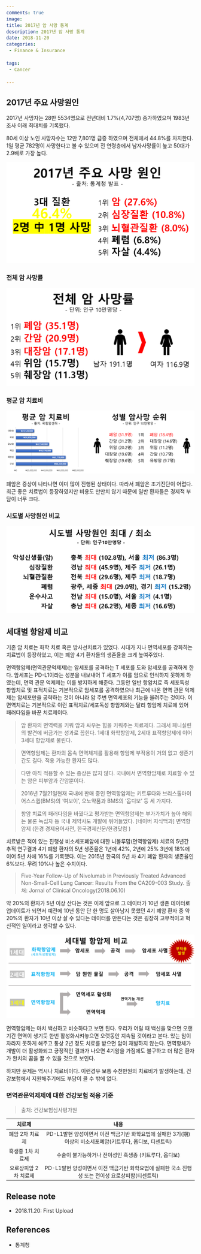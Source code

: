 ```yaml
---
comments: true
image:
title: 2017년 암 사망 통계
description: 2017년 암 사망 통계
date: 2018-11-20
categories:
 - Finance & Insurance

tags:
 - Cancer

---
```


## 2017년 주요 사망원인

2017년 사망자는 28만 5534명으로 전년대비 1.7%(4,707명) 증가하였으며 1983년 조사 이래 최대치를 기록했다.

80세 이상 노인 사망자수는 12만 7,801명 급증 하였으며 전체에서 44.8%를 차지한다. 1일 평균 782명이 사망한다고 볼 수 있으며 전 연령층에서 남자사망률이 높고 50대가 2.9배로 가장 높다.


![](https://github.com/mikail0205/mikail0205.github.io/blob/master/assets/images/2018/SLI/2017%20%EC%A3%BC%EC%9A%94%20%EC%82%AC%EB%A7%9D%EC%9B%90%EC%9D%B8.png?raw=true)

### 전체 암 사망률

![](https://github.com/mikail0205/mikail0205.github.io/blob/master/assets/images/2018/SLI/2017%20%EC%95%94%20%EC%82%AC%EB%A7%9D%EB%A5%A0.png?raw=true)

### 평균 암 치료비

![](https://github.com/mikail0205/mikail0205.github.io/blob/master/assets/images/2018/SLI/%ED%8F%89%EA%B7%A0%20%EC%95%94%20%EC%B9%98%EB%A3%8C%EB%B9%84,%20%EC%84%B1%EB%B3%84%20%EC%95%94%EC%82%AC%EB%A7%9D%20%EC%88%9C%EC%9C%84.png?raw=true)

폐암은 증상이 나타나면 이미 많이 진행된 상태이다. 따라서 폐암은 조기진단이 어렵다. 최근 좋은 치료법이 등장하였지만 비용도 만만치 않기 때문에 일반 환자들은 경제적 부담이 너무 크다.

### 시도별 사망원인 비교

![](https://github.com/mikail0205/mikail0205.github.io/blob/master/assets/images/2018/SLI/%EC%8B%9C%EB%8F%84%EB%B3%84%20%EC%82%AC%EB%A7%9D%EC%9B%90%EC%9D%B8%20%EC%B5%9C%EB%8C%80,%20%EC%B5%9C%EC%86%8C.png?raw=true)

## 세대별 항암제 비교

기존 암 치료는 화학 치료 혹은 방사선치료가 있었다. 시대가 지나 면역세포를 강화하는 치료법이 등장하였고, 이는 폐암 4기 환자들의 생존율을 크게 높여주었다.

면역항암제(면역관문억제제)는 암세포를 공격하는 T 세포를 도와 암세포를 공격하게 한다. 암세포는 PD-L1이라는 성분을 내보내어 T 세포가 이를 암으로 인식하지 못하게 하였는데, 면역 관문 억제제는 이를 방지하게 해준다. 그동안 일반 항암치료 즉 세포독성 항암치료 및 표적치료는 기본적으로 암세포를 공격하였으나 최근에 나온 면역 관문 억제제는 암세포만을 공략하는 것이 아니라 암 주변 면역세포의 기능을 올려주는 것이다. 이 면역치료는 기본적으로 이런 표적치료/세포독성 항암제와는 달리 항암제 치료에 있어 패러다임을 바꾼 치료제이다.

>암 환자의 면역력을 키워 암과 싸우는 힘을 키워주는 치료제다. 그래서 페니실린의 발견에 버금가는 성과로 꼽힌다. 1세대 화학항암제, 2세대 표적항암제에 이어 3세대 항암제로 불린다.

>면역항암제는 환자의 몸속 면역체계를 활용해 항암제 부작용이 거의 없고 생존기간도 길다. 적용 가능한 환자도 많다.

>다만 아직 적용할 수 있는 증상은 많지 않다. 국내에서 면역항암제로 치료할 수 있는 암은 피부암과 간암뿐이다.

>2016년 7월21일현재 국내에 판매 중인 면역항암제는 키트루다와 브리스톨마이어스스큅(BMS)의 ‘여보이’, 오노약품과 BMS의 ‘옵디보’ 등 세 가지다.

>항암 치료의 패러다임을 바꿨다고 평가받는 면역항암제는 부가가치가 높아 해외는 물론 녹십자 등 국내 제약사도 개발에 뛰어들었다.
>[네이버 지식백과] 면역항암제 (한경 경제용어사전, 한국경제신문/한경닷컴 )


치료받은 적이 있는 진행성 비소세포폐암에 대한 니볼루맙(면역항암제) 치료의 5년간 추적 연구결과 4기 폐암 환자의 5년 생존율은 1년에 42%, 2년에 25% 3년에 18%에 이어 5년 차에 16%를 기록했다. 이는 2015년 한국의 5년 차 4기 폐암 환자의 생존율인 6%보다. 무려 10%나 높은 수치이다.
>Five-Year Follow-Up of Nivolumab in Previously Treated Advanced Non-Small-Cell Lung Cancer: Results From the CA209-003 Study.
출처: Jornal of Clinical Oncology(2018.06.10)

약 20%의 환자가 5년 이상 산다는 것은 이제 앞으로 그 데이터가 10년 생존 데이터로 업데이트가 되면서 예전에 10년 동안 단 한 명도 살아남지 못했던 4기 폐암 환자 중 약 20%의 환자가 10년 이상 살 수 있다는 데이터를 만든다는 것은 굉장히 고무적이고 혁신적인 일이라고 생각할 수 있다.

<img src = "https://github.com/mikail0205/mikail0205.github.io/blob/master/assets/images/2018/SLI/%EC%84%B8%EB%8C%80%EB%B3%84%20%ED%95%AD%EC%95%94%EC%A0%9C%20%EB%B9%84%EA%B5%90.png?raw=true" class = "fit image">

면역항암제는 마치 백신하고 비슷하다고 보면 된다. 우리가 어릴 때 백신을 맞으면 오랜 기간 면역이 생기듯 한번 활성화시켜놓으면 오랫동안 지속될 것이라고 본다. 있는 암이 자라지 못하게 해주고 통상 2년 정도 치료를 받으면 암이 재발하지 않는다. 면역항체가 개발이 더 활성화되고 긍정적인 결과가 나오면 4기암을 가짐에도 불구하고 더 많은 환자가 완치의 꿈을 꿀 수 있을 것으로 보인다.

하지만 문제는 역시나 치료비이다. 이런경우 보통 수천만원의 치료비가 발생하는데, 건강보험에서 지원해주기에도 부담이 클 수 밖에 없다.

### 면역관문억제제에 대한 건강보험 적용 기준
> 출처: 건강보험심사평가원

|치료제|내용|
|:---:|:--:|
|폐암 2차 치료제 | PD-L1발현 양성이면서 이전 백금기반 화학요법에 실패한 3기(期)이상의 비소세포폐암(키트루다, 옵디보, 티센트릭)|
|흑생종 1차 치료제 | 수술이 불가능하거나 전이성인 흑생종 (키트루다, 옵디보)|
|요로상피암 2차 치료제 | PD-L1발현 양성이면서 이전 백금기반 화학요법에 실패한 국소 진행성 또는 전이성 요로상피함(티센트릭)|

## Release note
- 2018.11.20: First Upload

## References
- 통계청
